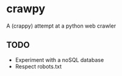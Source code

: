 # crawpy
A (crappy) attempt at a python web crawler

## TODO
* Experiment with a noSQL database
* Respect robots.txt
